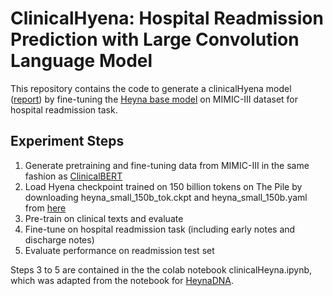 # ClinicalHyena: Hospital Readmission Prediction with Large Convolution Language Model

This repository contains the code to generate a clinicalHyena model ([report](tmp_link)) by fine-tuning the [Heyna base model](https://arxiv.org/abs/2302.10866) on MIMIC-III dataset for hospital readmission task.

## Experiment Steps
1. Generate pretraining and fine-tuning data from  MIMIC-III in the same fashion as [ClinicalBERT](https://arxiv.org/abs/1904.05342)
2. Load Hyena checkpoint trained on 150 billion tokens on The Pile by downloading heyna_small_150b_tok.ckpt and heyna_small_150b.yaml from [here](https://github.com/HazyResearch/safari)
3. Pre-train on clinical texts and evaluate
4. Fine-tune on hospital readmission task (including early notes and discharge notes)
5. Evaluate performance on readmission test set

Steps 3 to 5 are contained in the the colab notebook clinicalHeyna.ipynb, which was adapted from the notebook for [HeynaDNA](https://github.com/HazyResearch/hyena-dna).
